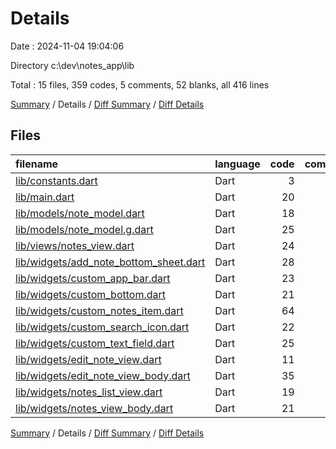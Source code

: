 # Details

Date : 2024-11-04 19:04:06

Directory c:\\dev\\notes_app\\lib

Total : 15 files,  359 codes, 5 comments, 52 blanks, all 416 lines

[Summary](results.md) / Details / [Diff Summary](diff.md) / [Diff Details](diff-details.md)

## Files
| filename | language | code | comment | blank | total |
| :--- | :--- | ---: | ---: | ---: | ---: |
| [lib/constants.dart](/lib/constants.dart) | Dart | 3 | 0 | 2 | 5 |
| [lib/main.dart](/lib/main.dart) | Dart | 20 | 0 | 4 | 24 |
| [lib/models/note_model.dart](/lib/models/note_model.dart) | Dart | 18 | 0 | 4 | 22 |
| [lib/models/note_model.g.dart](/lib/models/note_model.g.dart) | Dart | 25 | 4 | 8 | 37 |
| [lib/views/notes_view.dart](/lib/views/notes_view.dart) | Dart | 24 | 0 | 3 | 27 |
| [lib/widgets/add_note_bottom_sheet.dart](/lib/widgets/add_note_bottom_sheet.dart) | Dart | 28 | 0 | 3 | 31 |
| [lib/widgets/custom_app_bar.dart](/lib/widgets/custom_app_bar.dart) | Dart | 23 | 0 | 4 | 27 |
| [lib/widgets/custom_bottom.dart](/lib/widgets/custom_bottom.dart) | Dart | 21 | 0 | 3 | 24 |
| [lib/widgets/custom_notes_item.dart](/lib/widgets/custom_notes_item.dart) | Dart | 64 | 0 | 3 | 67 |
| [lib/widgets/custom_search_icon.dart](/lib/widgets/custom_search_icon.dart) | Dart | 22 | 0 | 2 | 24 |
| [lib/widgets/custom_text_field.dart](/lib/widgets/custom_text_field.dart) | Dart | 25 | 1 | 4 | 30 |
| [lib/widgets/edit_note_view.dart](/lib/widgets/edit_note_view.dart) | Dart | 11 | 0 | 3 | 14 |
| [lib/widgets/edit_note_view_body.dart](/lib/widgets/edit_note_view_body.dart) | Dart | 35 | 0 | 3 | 38 |
| [lib/widgets/notes_list_view.dart](/lib/widgets/notes_list_view.dart) | Dart | 19 | 0 | 3 | 22 |
| [lib/widgets/notes_view_body.dart](/lib/widgets/notes_view_body.dart) | Dart | 21 | 0 | 3 | 24 |

[Summary](results.md) / Details / [Diff Summary](diff.md) / [Diff Details](diff-details.md)